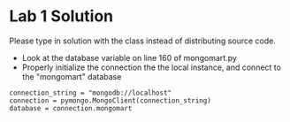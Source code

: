 Lab 1 Solution
==============

Please type in solution with the class instead of distributing source code.

- Look at the database variable on line 160 of mongomart.py
- Properly initialize the connection the the local instance, and connect to the "mongomart" database

```
connection_string = "mongodb://localhost"
connection = pymongo.MongoClient(connection_string)
database = connection.mongomart
```

